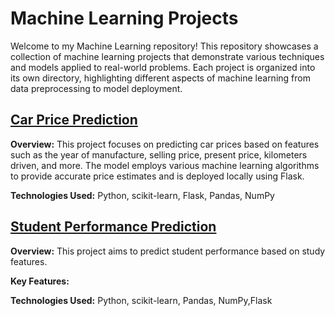 # Machine Learning Projects
Welcome to my Machine Learning repository! This repository showcases a collection of machine learning projects that demonstrate various techniques and models applied to real-world problems. Each project is organized into its own directory, highlighting different aspects of machine learning from data preprocessing to model deployment.

## [Car Price Prediction](https://github.com/Fatimarz/Machine-Learning-Projects/tree/main/car_price_prediction)
**Overview:** This project focuses on predicting car prices based on features such as the year of manufacture, selling price, present price, kilometers driven, and more. The model employs various machine learning algorithms to provide accurate price estimates and is deployed locally using Flask.

**Technologies Used:** Python, scikit-learn, Flask, Pandas, NumPy

## [Student Performance Prediction](https://github.com/Fatimarz/Machine-Learning-Projects/tree/main/Student_performance_prediction)
**Overview:** This project aims to predict student performance based on study features. 

**Key Features:**

**Technologies Used:** Python, scikit-learn, Pandas, NumPy,Flask
